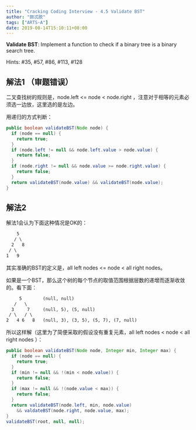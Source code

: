 ```yaml
---
title: "Cracking Coding Interview - 4.5 Validate BST"
author: "颇忒脱"
tags: ["ARTS-A"]
date: 2019-08-14T15:10:11+08:00
---
```


<!--more-->

**Validate BST**: Implement a function to check if a binary tree is a binary search tree.

Hints: #35, #57, #86, #113, #128

## 解法1 （审题错误）

二叉查找树的规则是，node.left <= node < node.right ，注意对于相等的元素必须选一边放，这里选的是左边。

用递归的方式判断：

```java
public boolean validateBST(Node node) {
  if (node == null) {
    return true;
  }
  if (node.left != null && node.left.value > node.value) {
    return false;
  }
  if (node.right != null && node.value >= node.right.value) {
    return false;
  }
  return validateBST(node.value) && validateBST(node.value);
}
```

## 解法2

解法1会认为下面这种情况是OK的：

```txt
    5
   / \
  2   8
 / \
1   9
```

其实准确的BST的定义是，all left nodes <= node < all right nodes。

如果是一个BST，那么这个树的每个节点的取值范围根据层数的递增而逐渐收敛的。看下面：

```txt
     5        (null, null)
   /   \
  3     7     (null, 5), (5, null)
 / \   / \
2   4 6   8   (null, 3), (3, 5), (5, 7), (7, null)
```

所以这样解（这里为了简便采取的假设没有重复元素，all left nodes < node < all right nodes ）：

```java
public boolean validateBST(Node node, Integer min, Integer max) {
  if (node == null) {
    return true;
  }
  if (min != null && !(min < node.value)) {
    return false;
  }
  if (max != null && !(node.value < max)) {
    return false;
  }
  return validateBST(node.left, min, node.value)
    && valdateBST(node.right, node.value, max);
}
validateBST(root, null, null);
```

